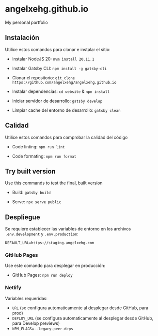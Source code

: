 # angelxehg.github.io

My personal portfolio

## Instalación

Utilice estos comandos para clonar e instalar el sitio:

- Instalar NodeJS 20: `nvm install 20.11.1`

- Instalar Gatsby CLI: `npm install -g gatsby-cli`

- Clonar el repositorio: `git clone https://github.com/angelxehg/angelxehg.github.io`

- Instalar dependencias: `cd website` & `npm install`

- Iniciar servidor de desarrollo: `gatsby develop`

- Limpiar cache del entorno de desarrollo: `gatsby clean`

## Calidad

Utilice estos comandos para comprobar la calidad del código

- Code linting: `npm run lint`

- Code formating: `npm run format`

## Try built version

Use this commands to test the final, built version

- Build: `gatsby build`

- Serve: `npx serve public`

## Despliegue

Se requiere establecer las variables de entorno en los archivos `.env.development` y `.env.production`:

```env
DEFAULT_URL=https://staging.angelxehg.com
```

### GitHub Pages

Use este comando para desplegar en producción:

- GitHub Pages: `npm run deploy`

### Netlify

Variables requeridas:

- `URL` (se configura automaticamente al desplegar desde GitHub, para prod)
- `DEPLOY_URL` (se configura automaticamente al desplegar desde GitHub, para Develop previews)
- `NPM_FLAGS=--legacy-peer-deps`
